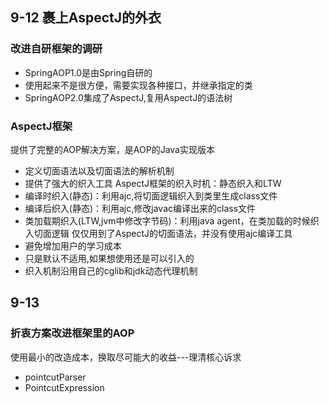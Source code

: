 ## 9-12 裹上AspectJ的外衣
### 改进自研框架的调研
* SpringAOP1.0是由Spring自研的
* 使用起来不是很方便，需要实现各种接口，并继承指定的类
* SpringAOP2.0集成了AspectJ,复用AspectJ的语法树
### AspectJ框架
提供了完整的AOP解决方案，是AOP的Java实现版本
* 定义切面语法以及切面语法的解析机制
* 提供了强大的织入工具
AspectJ框架的织入时机：静态织入和LTW
* 编译时织入(静态)：利用ajc,将切面逻辑织入到类里生成class文件
* 编译后织入(静态)：利用ajc,修改javac编译出来的class文件
* 类加载期织入(LTW,jvm中修改字节码)：利用java agent，在类加载的时候织入切面逻辑
仅仅用到了AspectJ的切面语法，并没有使用ajc编译工具
* 避免增加用户的学习成本
* 只是默认不适用,如果想使用还是可以引入的
* 织入机制沿用自己的cglib和jdk动态代理机制
## 9-13
### 折衷方案改进框架里的AOP
使用最小的改造成本，换取尽可能大的收益---理清核心诉求
* pointcutParser
* PointcutExpression

